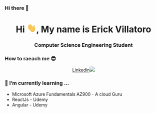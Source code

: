 ### Hi there 👋

<!--
**Villa01/Villa01** is a ✨ _special_ ✨ repository because its `README.md` (this file) appears on your GitHub profile.

Here are some ideas to get you started:

- 🔭 I’m currently working on ...
- 🌱 I’m currently learning ...
- 👯 I’m looking to collaborate on ...
- 🤔 I’m looking for help with ...
- 💬 Ask me about ...
- 📫 How to reach me: ...
- 😄 Pronouns: ...
- ⚡ Fun fact: ...
-->
<h1 align="center">Hi <img src="https://raw.githubusercontent.com/ABSphreak/ABSphreak/master/gifs/Hi.gif" width="30px">, My name is Erick Villatoro </h1>
<h3 align="center">Computer Science Engineering Student</h3>

### How to raeach me 😎
<p align="center">
<a href=""www.linkedin.com/in/erick-villatoro">Linkedin<img src="www.linkedin.com/in/erick-villatoro"/></a>
</p>

### 🌱 I’m currently learning ...
- Microsoft Azure Fundamentals AZ900 - A cloud Guru
- ReactJs - Udemy
- Angular - Udemy
